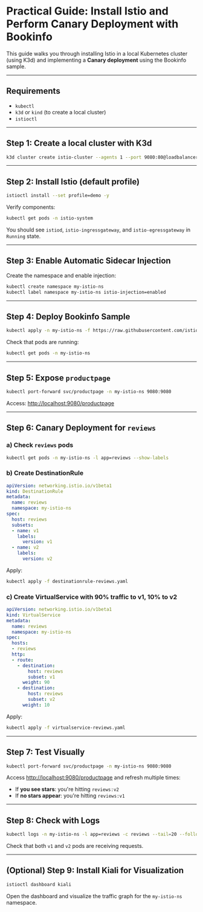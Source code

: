 # Practical Guide: Install Istio and Perform Canary Deployment with Bookinfo

This guide walks you through installing Istio in a local Kubernetes cluster (using K3d) and implementing a **Canary deployment** using the Bookinfo sample.

---

## Requirements

* `kubectl`
* `k3d` or `kind` (to create a local cluster)
* `istioctl`

---

## Step 1: Create a local cluster with K3d

```bash
k3d cluster create istio-cluster --agents 1 --port 9080:80@loadbalancer
```

---

## Step 2: Install Istio (default profile)

```bash
istioctl install --set profile=demo -y
```

Verify components:

```bash
kubectl get pods -n istio-system
```

You should see `istiod`, `istio-ingressgateway`, and `istio-egressgateway` in `Running` state.

---

## Step 3: Enable Automatic Sidecar Injection

Create the namespace and enable injection:

```bash
kubectl create namespace my-istio-ns
kubectl label namespace my-istio-ns istio-injection=enabled
```

---

## Step 4: Deploy Bookinfo Sample

```bash
kubectl apply -n my-istio-ns -f https://raw.githubusercontent.com/istio/istio/release-1.20/samples/bookinfo/platform/kube/bookinfo.yaml
```

Check that pods are running:

```bash
kubectl get pods -n my-istio-ns
```

---

## Step 5: Expose `productpage`

```bash
kubectl port-forward svc/productpage -n my-istio-ns 9080:9080
```

Access: [http://localhost:9080/productpage](http://localhost:9080/productpage)

---

## Step 6: Canary Deployment for `reviews`

### a) Check `reviews` pods

```bash
kubectl get pods -n my-istio-ns -l app=reviews --show-labels
```

### b) Create DestinationRule

```yaml
apiVersion: networking.istio.io/v1beta1
kind: DestinationRule
metadata:
  name: reviews
  namespace: my-istio-ns
spec:
  host: reviews
  subsets:
  - name: v1
    labels:
      version: v1
  - name: v2
    labels:
      version: v2
```

Apply:

```bash
kubectl apply -f destinationrule-reviews.yaml
```

### c) Create VirtualService with 90% traffic to v1, 10% to v2

```yaml
apiVersion: networking.istio.io/v1beta1
kind: VirtualService
metadata:
  name: reviews
  namespace: my-istio-ns
spec:
  hosts:
  - reviews
  http:
  - route:
    - destination:
        host: reviews
        subset: v1
      weight: 90
    - destination:
        host: reviews
        subset: v2
      weight: 10
```

Apply:

```bash
kubectl apply -f virtualservice-reviews.yaml
```

---

## Step 7: Test Visually

```bash
kubectl port-forward svc/productpage -n my-istio-ns 9080:9080
```

Access [http://localhost:9080/productpage](http://localhost:9080/productpage) and refresh multiple times:

* If **you see stars**: you're hitting `reviews:v2`
* If **no stars appear**: you're hitting `reviews:v1`

---

## Step 8: Check with Logs

```bash
kubectl logs -n my-istio-ns -l app=reviews -c reviews --tail=20 --follow
```

Check that both `v1` and `v2` pods are receiving requests.

---

## (Optional) Step 9: Install Kiali for Visualization

```bash
istioctl dashboard kiali
```

Open the dashboard and visualize the traffic graph for the `my-istio-ns` namespace.
